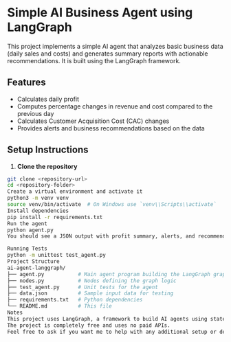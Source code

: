 # Simple AI Business Agent using LangGraph

This project implements a simple AI agent that analyzes basic business data (daily sales and costs) and generates summary reports with actionable recommendations. It is built using the LangGraph framework.

## Features

- Calculates daily profit
- Computes percentage changes in revenue and cost compared to the previous day
- Calculates Customer Acquisition Cost (CAC) changes
- Provides alerts and business recommendations based on the data

## Setup Instructions

1. **Clone the repository**

```bash
git clone <repository-url>
cd <repository-folder>
Create a virtual environment and activate it
python3 -m venv venv
source venv/bin/activate  # On Windows use `venv\\Scripts\\activate`
Install dependencies
pip install -r requirements.txt
Run the agent
python agent.py
You should see a JSON output with profit summary, alerts, and recommendations.

Running Tests
python -m unittest test_agent.py
Project Structure
ai-agent-langgraph/
├── agent.py           # Main agent program building the LangGraph graph
├── nodes.py           # Nodes defining the graph logic
├── test_agent.py      # Unit tests for the agent
├── data.json          # Sample input data for testing
├── requirements.txt   # Python dependencies
└── README.md          # This file
Notes
This project uses LangGraph, a framework to build AI agents using state graphs.
The project is completely free and uses no paid APIs.
Feel free to ask if you want me to help with any additional setup or deployment!

